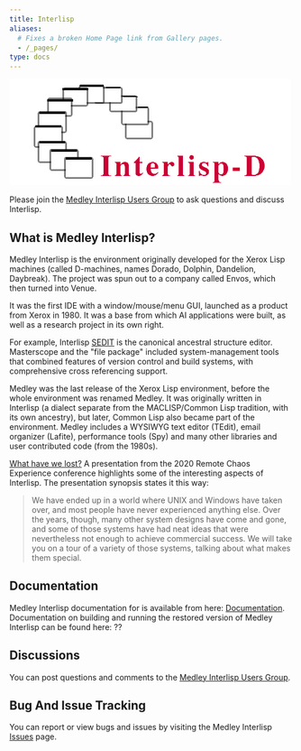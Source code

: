 ```yaml
---
title: Interlisp
aliases:
  # Fixes a broken Home Page link from Gallery pages.
  - /_pages/
type: docs
---
```


![Interlisp logo -- A semi-circle of screens with the words Interlisp-D in the lower righthand corner](Resources/Interlisp-D.png)

Please join the [Medley Interlisp Users Group](https://groups.google.com/g/interlisp) to ask
questions and discuss Interlisp.

## What is Medley Interlisp?

Medley Interlisp is the environment originally developed for the Xerox Lisp machines (called D-machines, names Dorado, Dolphin, Dandelion, Daybreak). The project was spun out to a company called Envos, which then turned into Venue.

It was the first IDE with a window/mouse/menu GUI, launched as a product from Xerox in 1980. It was a base from which AI applications were built, as well as a research project in its own right.

For example, Interlisp [SEDIT](https://www.youtube.com/watch?v=2qsmF8HHskg) is the canonical ancestral structure editor. Masterscope and the "file package" included system-management tools that combined features of version control and build systems, with comprehensive cross referencing support.

Medley was the last release of the Xerox Lisp environment, before the whole environment was renamed Medley. It was originally written in Interlisp (a dialect separate from the MACLISP/Common Lisp tradition, with its own ancestry), but later, Common Lisp also became part of the environment. Medley includes a WYSIWYG text editor (TEdit), email organizer (Lafite), performance tools (Spy) and many other libraries and user contributed code (from the 1980s).

[What have we lost?](https://www.youtube.com/watch?v=7RNbIEJvjUA&t=841s)  A presentation from the 2020 Remote Chaos Experience conference highlights some of the interesting aspects of
Interlisp.  The presentation synopsis states it this way:
> We have ended up in a world where UNIX and Windows have taken over, and most people have never experienced anything else. Over the years, though, many other system designs have come and gone, and some of those systems have had neat ideas that were nevertheless not enough to achieve commercial success. We will take you on a tour of a variety of those systems, talking about what makes them special.

## Documentation

Medley Interlisp documentation for is available from here: [Documentation](documentation).  
Documentation on building and running the restored version of Medley Interlisp can be found here: ??

## Discussions

You can post questions and comments to the [Medley Interlisp Users Group](mailto:interlisp@googlegroups.com).

## Bug And Issue Tracking

You can report or view bugs and issues by visiting the Medley Interlisp [Issues](https://github.com/Interlisp/medley/issues) page.

